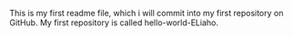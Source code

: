 This is my first readme file, which i will commit into my first repository on GitHub. 
My first repository is called hello-world-ELiaho.
